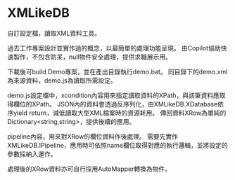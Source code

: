 # XMLikeDB
自訂設定檔，讀取XML資料工具。

過去工作專案設計並實作過的概念，以最簡單的處理功能呈現。
由Copilot協助快速製作，不包含防呆，null物件安全處理，提供求職展示用。

下載後可build Demo專案，並在產出目錄執行demo.bat。
同目錄下的demo.xml為來源資料，demo.js為讀取所需設定。

demo.js設定檔中，xcondition內容用來指定讀取資料的XPath，與該筆資料應取得欄位的XPath。
JSON內的資料會透過反序列化，由XMLikeDB.XDatabase依序yield return，減低讀取大型XML檔案時的資源耗用。
傳回資料XRow為單純的Dictionary<string,string>，提供後續的應用。

pipeline內容，用來對XRow的欄位資料作後處理。
需要先實作XMLikeDB.IPipeline，應用時可依照name欄位取得對應的執行邏輯，並將設定的參數採納入運作。

處理後的XRow資料亦可自行採用AutoMapper轉換為物件。
